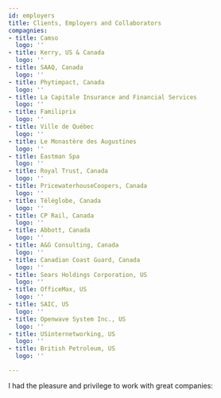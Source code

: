 ```yaml
---
id: employers
title: Clients, Employers and Collaborators
compagnies:
- title: Camso
  logo: ''
- title: Kerry, US & Canada
  logo: ''
- title: SAAQ, Canada
  logo: ''
- title: Phytimpact, Canada
  logo: ''
- title: La Capitale Insurance and Financial Services
  logo: ''
- title: Familiprix
  logo: ''
- title: Ville de Québec
  logo: ''
- title: Le Monastère des Augustines
  logo: ''
- title: Eastman Spa
  logo: ''
- title: Royal Trust, Canada
  logo: ''
- title: PricewaterhouseCoopers, Canada
  logo: ''
- title: Téléglobe, Canada
  logo: ''
- title: CP Rail, Canada
  logo: ''
- title: Abbott, Canada
  logo: ''
- title: A&G Consulting, Canada
  logo: ''
- title: Canadian Coast Guard, Canada
  logo: ''
- title: Sears Holdings Corporation, US
  logo: ''
- title: OfficeMax, US
  logo: ''
- title: SAIC, US
  logo: ''
- title: Openwave System Inc., US
  logo: ''
- title: USinternetworking, US
  logo: ''
- title: British Petroleum, US
  logo: ''

---
```

I had the pleasure and privilege to work with great companies: